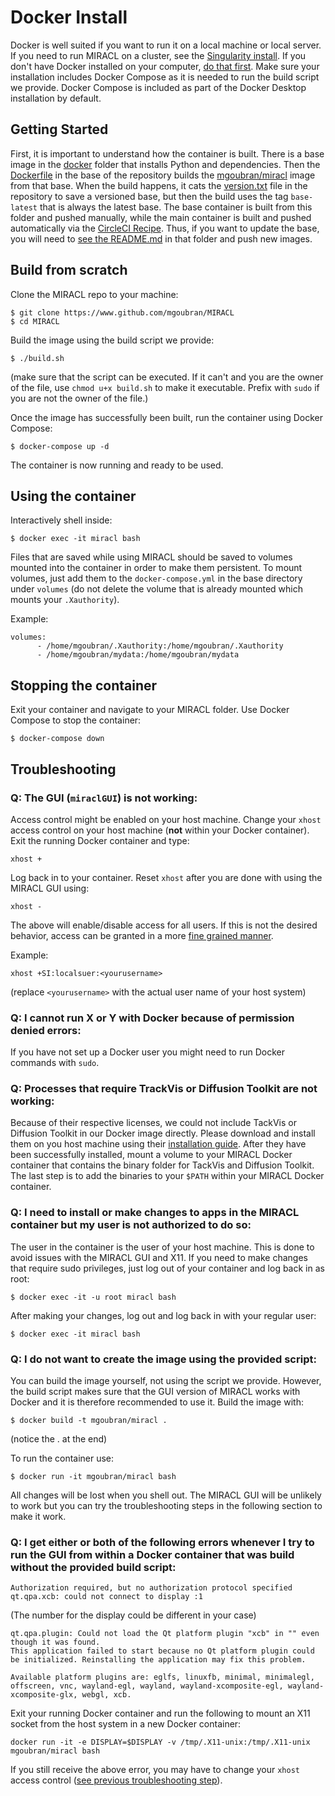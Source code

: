 # Docker Install

Docker is well suited if you want to run it on a local machine or local server. If you need to run MIRACL on a cluster,
see the [Singularity install](install-singularity.md). If you don't have Docker installed on
your computer, [do that first](https://docs.docker.com/engine/installation/). Make sure your installation includes Docker Compose as it is needed to run the build script we provide.
Docker Compose is included as part of the Docker Desktop installation by default.

## Getting Started

First, it is important to understand how the container is built. There is a base image
in the [docker](../docker) folder that installs Python and dependencies.
Then the [Dockerfile](../Dockerfile) in the base of the repository builds
the [mgoubran/miracl](https://hub.docker.com/r/mgoubran/miracl) image from
that base. When the build happens, it cats the [version.txt](../miracl/version.txt)
file in the repository to save a versioned base, but then the build
uses the tag `base-latest` that is always the latest base.
The base container is built from this folder and pushed manually, while the
main container is built and pushed automatically via the [CircleCI Recipe](../.circleci/config.yml).
Thus, if you want to update the base, you will need to [see the README.md](../docker)
in that folder and push new images.

## Build from scratch

Clone the MIRACL repo to your machine:

```
$ git clone https://www.github.com/mgoubran/MIRACL
$ cd MIRACL
```

Build the image using the build script we provide:

```
$ ./build.sh
```

(make sure that the script can be executed. If it can't and you are the owner of the file, use `chmod u+x build.sh` to make it executable. Prefix with `sudo` if you are not the owner of the file.)

Once the image has successfully been built, run the container using Docker Compose:

```
$ docker-compose up -d
```

The container is now running and ready to be used.
  
## Using the container

Interactively shell inside:

```
$ docker exec -it miracl bash
```

Files that are saved while using MIRACL should be saved to volumes mounted into the container in order to make them persistent. To mount volumes, just add them to the `docker-compose.yml` in the base directory under `volumes` (do not delete the volume that is already mounted which mounts your `.Xauthority`).

Example:

```
volumes:
      - /home/mgoubran/.Xauthority:/home/mgoubran/.Xauthority
      - /home/mgoubran/mydata:/home/mgoubran/mydata
```

## Stopping the container

Exit your container and navigate to your MIRACL folder. Use Docker Compose to stop the container:

```
$ docker-compose down
```

## Troubleshooting

### Q: The GUI (`miraclGUI`) is not working:

Access control might be enabled on your host machine. Change your `xhost` access control on your host machine (**not** within your Docker container). Exit the running Docker container and type:

```
xhost +
```

Log back in to your container. Reset `xhost` after you are done with using the MIRACL GUI using:

```
xhost -
```

The above will enable/disable access for all users. If this is not the desired behavior, access can be granted in a more [fine grained manner](https://www.x.org/archive/X11R6.8.1/doc/xhost.1.html).

Example:

```
xhost +SI:localsuer:<yourusername>
```

(replace `<yourusername>` with the actual user name of your host system)

### Q: I cannot run X or Y with Docker because of permission denied errors:

If you have not set up a Docker user you might need to run Docker commands with `sudo`.

### Q: Processes that require TrackVis or Diffusion Toolkit are not working:

Because of their respective licenses, we could not include TackVis or Diffusion Toolkit in our Docker image directly.
Please download and install them on you host machine using their [installation guide](http://trackvis.org/docs/?subsect=installation).
After they have been successfully installed, mount a volume to your MIRACL Docker container that contains the binary folder for TackVis and Diffusion Toolkit.
The last step is to add the binaries to your `$PATH` within your MIRACL Docker container.

### Q: I need to install or make changes to apps in the MIRACL container but my user is not authorized to do so:

The user in the container is the user of your host machine. This is done to avoid issues with the MIRACL GUI and X11. If you need to make changes that require sudo privileges, just log out of your container and log back in as root:

```
$ docker exec -it -u root miracl bash
```

After making your changes, log out and log back in with your regular user:

```
$ docker exec -it miracl bash
```

### Q: I do not want to create the image using the provided script:

You can build the image yourself, not using the script we provide. However, the build script makes sure that the GUI version of MIRACL works with Docker and it is therefore recommended to use it.
Build the image with:

```
$ docker build -t mgoubran/miracl .
```

(notice the . at the end)

To run the container use:

```
$ docker run -it mgoubran/miracl bash
```

All changes will be lost when you shell out. The MIRACL GUI will be unlikely to work but you can try the troubleshooting steps in the following section to make it work.

### Q: I get either or both of the following errors whenever I try to run the GUI from within a Docker container that was build without the provided build script:

```
Authorization required, but no authorization protocol specified
qt.qpa.xcb: could not connect to display :1
```

(The number for the display could be different in your case)

```
qt.qpa.plugin: Could not load the Qt platform plugin "xcb" in "" even though it was found.
This application failed to start because no Qt platform plugin could be initialized. Reinstalling the application may fix this problem.

Available platform plugins are: eglfs, linuxfb, minimal, minimalegl, offscreen, vnc, wayland-egl, wayland, wayland-xcomposite-egl, wayland-xcomposite-glx, webgl, xcb.
```

Exit your running Docker container and run the following
to mount an X11 socket from the host system in a new Docker container:

```
docker run -it -e DISPLAY=$DISPLAY -v /tmp/.X11-unix:/tmp/.X11-unix mgoubran/miracl bash
```

If you still receive the above error, you may have to change your `xhost` access control ([see previous troubleshooting step](#q-the-gui-miraclgui-is-not-working)).
